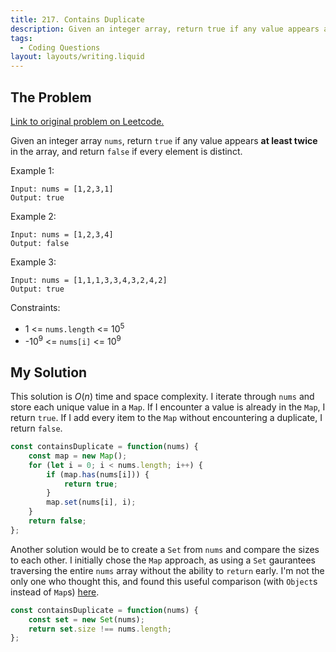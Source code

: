 ```yaml
---
title: 217. Contains Duplicate
description: Given an integer array, return true if any value appears at least twice in the array, and return false if every element is distinct.
tags:
  - Coding Questions
layout: layouts/writing.liquid
---
```


## The Problem

[Link to original problem on Leetcode.](https://leetcode.com/problems/contains-duplicate/)

Given an integer array `nums`, return `true` if any value appears **at least twice** in the array, and return `false` if every element is distinct.

Example 1:

```
Input: nums = [1,2,3,1]
Output: true
```

Example 2:

```
Input: nums = [1,2,3,4]
Output: false
```

Example 3:

```
Input: nums = [1,1,1,3,3,4,3,2,4,2]
Output: true
```

Constraints:

- 1 <= `nums.length` <= 10<sup>5</sup>
- -10<sup>9</sup> <= `nums[i]` <= 10<sup>9</sup>



## My Solution

This solution is $O(n)$ time and space complexity. I iterate through `nums` and store each unique value in a `Map`. If I encounter a value is already in the `Map`, I return `true`. If I add every item to the `Map` without encountering a duplicate, I return `false`.

```javascript
const containsDuplicate = function(nums) {
    const map = new Map();
    for (let i = 0; i < nums.length; i++) {
        if (map.has(nums[i])) {
            return true;
        }
        map.set(nums[i], i);
    }
    return false;
};
```

Another solution would be to create a `Set` from `nums` and compare the sizes to each other. I initially chose the `Map` approach, as using a `Set` gaurantees traversing the entire `nums` array without the ability to `return` early. I'm not the only one who thought this, and found this useful comparison (with `Object`s instead of `Map`s) [here](https://leetcode.com/problems/contains-duplicate/discuss/515531/Javascript-set-vs.-object).

```javascript
const containsDuplicate = function(nums) {
    const set = new Set(nums);
    return set.size !== nums.length;
};
```